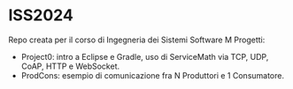 # ISS2024
Repo creata per il corso di Ingegneria dei Sistemi Software M
Progetti:
- Project0: intro a Eclipse e Gradle, uso di ServiceMath via TCP, UDP, CoAP, HTTP e WebSocket.
- ProdCons: esempio di comunicazione fra N Produttori e 1 Consumatore.
